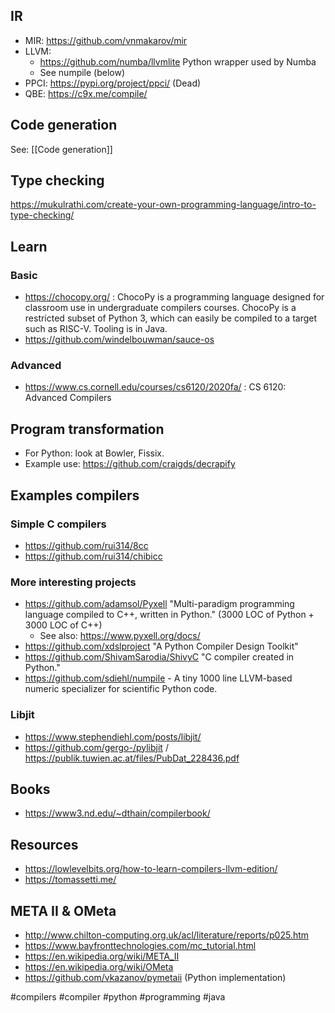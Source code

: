 ## IR

- MIR: <https://github.com/vnmakarov/mir>
- LLVM:
    - <https://github.com/numba/llvmlite> Python wrapper used by Numba
    - See numpile (below)
- PPCI: <https://pypi.org/project/ppci/> (Dead)
- QBE: https://c9x.me/compile/

## Code generation

See: [[Code generation]]

## Type checking

https://mukulrathi.com/create-your-own-programming-language/intro-to-type-checking/


## Learn

### Basic

- https://chocopy.org/ : ChocoPy is a programming language designed for classroom use in undergraduate compilers courses. ChocoPy is a restricted subset of Python 3, which can easily be compiled to a target such as RISC-V. Tooling is in Java.
- https://github.com/windelbouwman/sauce-os

### Advanced

- https://www.cs.cornell.edu/courses/cs6120/2020fa/ : CS 6120: Advanced Compilers

## Program transformation

- For Python: look at Bowler, Fissix.
- Example use: https://github.com/craigds/decrapify

## Examples compilers

### Simple C compilers

- https://github.com/rui314/8cc
- https://github.com/rui314/chibicc

### More interesting projects

- https://github.com/adamsol/Pyxell "Multi-paradigm programming language compiled to C++, written in Python." (3000 LOC of Python + 3000 LOC of C++)
    - See also: https://www.pyxell.org/docs/
- https://github.com/xdslproject "A Python Compiler Design Toolkit"
- https://github.com/ShivamSarodia/ShivyC "C compiler created in Python."
- https://github.com/sdiehl/numpile - A tiny 1000 line LLVM-based numeric specializer for scientific Python code.

### Libjit

- https://www.stephendiehl.com/posts/libjit/
- https://github.com/gergo-/pylibjit / https://publik.tuwien.ac.at/files/PubDat_228436.pdf

## Books

- https://www3.nd.edu/~dthain/compilerbook/

## Resources

- https://lowlevelbits.org/how-to-learn-compilers-llvm-edition/
- https://tomassetti.me/

## META II & OMeta

- http://www.chilton-computing.org.uk/acl/literature/reports/p025.htm
- https://www.bayfronttechnologies.com/mc_tutorial.html
- https://en.wikipedia.org/wiki/META_II
- https://en.wikipedia.org/wiki/OMeta
- https://github.com/vkazanov/pymetaii (Python implementation)

<!-- Keywords -->
#compilers #compiler #python #programming #java
<!-- /Keywords -->
